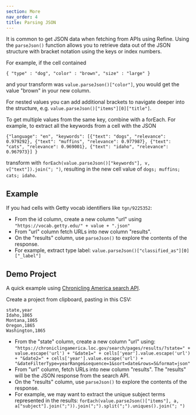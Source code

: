 ```yaml
---
section: More 
nav_order: 4
title: Parsing JSON
---
```


It is common to get JSON data when fetching from APIs using Refine. 
Using the `parseJson()` function allows you to retrieve data out of the JSON structure with bracket notation using the keys or index numbers. 

For example, if the cell contained

`{ "type" : "dog", "color" : "brown", "size" : "large" }`

and your transform was `value.parseJson()["color"]`, 
you would get the value "brown" in your new column. 

For nested values you can add additional brackets to navigate deeper into the structure, e.g. `value.parseJson()["items"][0]["title"]`.

To get multiple values from the same key, combine with a forEach.
For example, to extract all the keywords from a cell with the JSON

`{"language": "en", "keywords": [{"text": "dogs", "relevance": 0.979292}, {"text": "muffins", "relevance": 0.977987}, {"text": "cats", "relevance": 0.969001}, {"text": "idaho", "relevance": 0.967973}] }`

transform with `forEach(value.parseJson()["keywords"], v, v["text"]).join("; ")`, resulting in the new cell value of `dogs; muffins; cats; idaho`.

## Example 

If you had cells with Getty vocab identifiers like `tgn/9225352`:

- From the id column, create a new column "url" using `"https://vocab.getty.edu/" + value + ".json"`
- From "url" column fetch URLs into new column "results".
- On the "results" column, use `parseJson()` to explore the contents of the response.
- For example, extract type label: `value.parseJson()["classified_as"][0]["_label"]`

## Demo Project

A quick example using [Chronicling America search API](https://chroniclingamerica.loc.gov/about/api/). 

Create a project from clipboard, pasting in this CSV:

```
state,year
Idaho,1865
Montana,1865
Oregon,1865
Washington,1865
```

- From the "state" column, create a new column "url" using: `"https://chroniclingamerica.loc.gov/search/pages/results/?state=" + value.escape('url') + "&date1=" + cells['year'].value.escape('url') + "&date2=" + cells['year'].value.escape('url') + "&dateFilterType=yearRange&sequence=1&sort=date&rows=5&format=json"`
- From "url" column, fetch URLs into new column "results". The "results" will be the JSON response from the search API.
- On the "results" column, use `parseJson()` to explore the contents of the response.
- For example, we may want to extract the unique subject terms represented in the results: `forEach(value.parseJson()["items"], a, a["subject"].join(";")).join(";").split(";").uniques().join("; ")`

